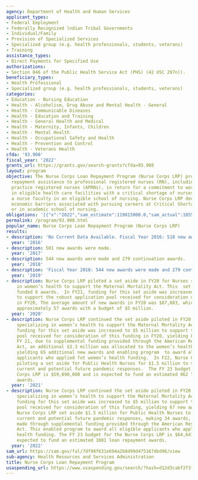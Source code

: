```yaml
---
agency: Department of Health and Human Services
applicant_types:
- Federal Employment
- Federally Recognized lndian Tribal Governments
- Individual/Family
- Provision of Specialized Services
- Specialized group (e.g. health professionals, students, veterans)
- Training
assistance_types:
- Direct Payments for Specified Use
authorizations:
- Section 846 of the Public Health Service Act (PHS) (42 USC 297n)).
beneficiary_types:
- Health Professional
- Specialized group (e.g. health professionals, students, veterans)
categories:
- Education - Nursing Education
- Health - Alcoholism, Drug Abuse and Mental Health - General
- Health - Communicable Diseases
- Health - Education and Training
- Health - General Health and Medical
- Health - Maternity, Infants, Children
- Health - Mental Health
- Health - Occupational Safety and Health
- Health - Prevention and Control
- Health - Veterans Health
cfda: '93.908'
fiscal_year: '2022'
grants_url: https://grants.gov/search-grants?cfda=93.908
layout: program
objective: The Nurse Corps Loan Repayment Program (Nurse Corps LRP) provides loan
  repayment assistance to professional registered nurses (RN), including advanced
  practice registered nurses (APRNs), in return for a commitment to work full-time
  in eligible health care facilities with a critical shortage of nurses or serve as
  a nurse faculty in an eligible school of nursing. Nurse Corps LRP decreases the
  economic barriers associated with pursuing careers at Critical Shortage Facilities
  or in academic school of nursing.
obligations: '[{"x":"2022","sam_estimate":119815000.0,"sam_actual":105525320.0,"usa_spending_actual":50000.0},{"x":"2023","sam_estimate":64641327.0,"sam_actual":0.0,"usa_spending_actual":100000.0},{"x":"2024","sam_estimate":55581000.0,"sam_actual":0.0,"usa_spending_actual":50000.0}]'
permalink: /program/93.908.html
popular_name: Nurse Corps Loan Repayment Program (Nurse Corps LRP)
results:
- description: 'No Current Data Available. Fiscal Year 2016: 518 new awards were made.  '
  year: '2016'
- description: 501 new awards were made.
  year: '2017'
- description: 544 new awards were made and 279 continuation awards.
  year: '2018'
- description: 'Fiscal Year 2018: 544 new awards were made and 279 continuation awards.'
  year: '2019'
- description: Nurse Corps LRP piloted a set aside in FY20 for Nurses specializing
    in women’s health to support the Maternal Mortality Act. This  set aside of $750,000
    funded 6 awards.  In FY21, funding for this set aside was increased to $5 million
    to support the robust application pool received for consideration of this funding
    in FY20, The average amount of new awards in FY20 was $87,883, which would yield
    approximately 57 awards with a budget of $5 million.
  year: '2020'
- description: Nurse Corps LRP continued the set aside piloted in FY20 for Nurses
    specializing in women’s health to support the Maternal Mortality Act. In FY21,
    funding for this set aside was increased to $5 million to support the robust application
    pool received for consideration of this funding in FY20, yielding 83 new awards.  In
    FY 21, due to supplemental funding provided through the American Rescue Plan (ARP)
    Act, an additional $3.3 million was allocated to the women’s health set asie,
    yielding 65 additional new awards and enabling program  to award all eligible
    applicants who applied fot women’s health funding.  In F22, Nurse Corps LRP is
    piloting a set aside for Public Health Nurses for $1.5 million to support the
    current and potential future pandemic responses.  The FY 23 budget for the Nurse
    Corps LRP is $59,090,000 and is expected to fund an estimated 962 loan repayment
    awards.
  year: '2021'
- description: Nurse Corps LRP continued the set aside piloted in FY20 for nurses
    specializing in women’s health to support the Maternal Mortality Act. In FY22,
    funding for this set aside was increased to $5 million to support the robust application
    pool received for consideration of this funding, yielding 67 new awards.  In FY22,
    Nurse Corps LRP set aside $1.5 million for Public Health Nurses to support the
    current and potential future pandemic responses, making 34 awards, including 21
    made through supplemental funding provided through the American Rescue Plan (ARP)
    Act. This enabled program to award all eligible applicants who applied for public
    health funding. The FY 23 budget for the Nurse Corps LRP is $64,641,327 and is
    expected to fund an estimated 1081 loan repayment awards.
  year: '2022'
sam_url: https://sam.gov/fal/7df98f631e694a2b8d99d475167dbd96/view
sub-agency: Health Resources and Services Administration
title: Nurse Corps Loan Repayment Program
usaspending_url: https://www.usaspending.gov/search/?hash=d12d3cabf2f3f8f8b39a0d949847f3c0
---
```

